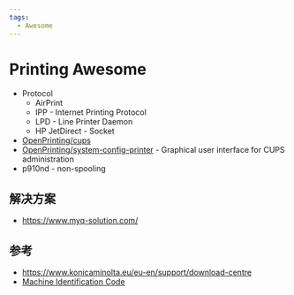```yaml
---
tags:
  - Awesome
---
```


# Printing Awesome

- Protocol
  - AirPrint
  - IPP - Internet Printing Protocol
  - LPD - Line Printer Daemon
  - HP JetDirect - Socket
- [OpenPrinting/cups](https://github.com/OpenPrinting/cups)
- [OpenPrinting/system-config-printer](https://github.com/OpenPrinting/system-config-printer) - Graphical user interface for CUPS administration
- p910nd - non-spooling

## 解决方案

- https://www.myq-solution.com/

## 参考

- https://www.konicaminolta.eu/eu-en/support/download-centre
- [Machine Identification Code](https://en.wikipedia.org/wiki/Machine_Identification_Code)
